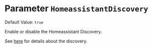 # Parameter `HomeassistantDiscovery`
Default Value: `true`

Enable or disable the Homeassistant Discovery.

See [here](../Integration-Home-Assistant) for details about the discovery.